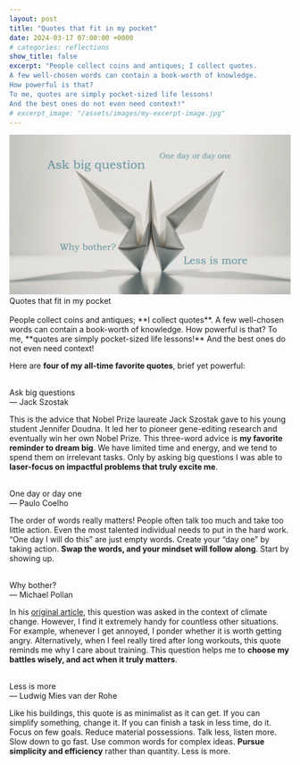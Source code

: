 ```yaml
---
layout: post
title: "Quotes that fit in my pocket"
date: 2024-03-17 07:00:00 +0000
# categories: reflections
show_title: false
excerpt: "People collect coins and antiques; I collect quotes.
A few well-chosen words can contain a book-worth of knowledge. 
How powerful is that? 
To me, quotes are simply pocket-sized life lessons! 
And the best ones do not even need context!"
# excerpt_image: "/assets/images/my-excerpt-image.jpg"
---
```

<div class="image-with-text-2">
  <img src="/assets/images/posts/2024-03-17-pocked-sized-quotes/quotes_1.png" alt="Quotes that fit in my pocket">
  <div class="image-text"> <!-- Custom color here -->
    <div class="main-title"> Quotes that fit in my pocket</div>
  </div>
</div>
<br>
People collect coins and antiques; **I collect quotes**.
A few well-chosen words can contain a book-worth of knowledge. 
How powerful is that? 
To me, **quotes are simply pocket-sized life lessons!** 
And the best ones do not even need context!

Here are **four of my all-time favorite quotes**, brief yet powerful:

<br>
<div class="quote-container">
  <div class="quote">
    Ask big questions
  </div>
  <div class="quote-author">
    — Jack Szostak
  </div>
</div>

This is the advice that Nobel Prize laureate Jack Szostak gave to his young student Jennifer Doudna.
It led her to pioneer gene-editing research and eventually win her own Nobel Prize.
This three-word advice is **my favorite reminder to dream big**.
We have limited time and energy, and we tend to spend them on irrelevant tasks.
Only by asking big questions I was able to **laser-focus on impactful problems that truly excite me**.

<br>
<div class="quote-container">
  <div class="quote">
    One day or day one
  </div>
  <div class="quote-author">
    — Paulo Coelho
  </div>
</div>

The order of words really matters!
People often talk too much and take too little action.
Even the most talented individual needs to put in the hard work.
“One day I will do this” are just empty words.
Create your “day one” by taking action.
**Swap the words, and your mindset will follow along**.
Start by showing up.

<br>
<div class="quote-container">
  <div class="quote">
    Why bother?
  </div>
  <div class="quote-author">
    — Michael Pollan
  </div>
</div>

In his [original article](https://michaelpollan.com/articles-archive/why-bother/), this question was asked in the context of climate change. 
However, I find it extremely handy for countless other situations. 
For example, whenever I get annoyed, I ponder whether it is worth getting angry. 
Alternatively, when I feel really tired after long workouts, this quote reminds me why I care about training. 
This question helps me to **choose my battles wisely, and act when it truly matters**.


<br>
<div class="quote-container">
  <div class="quote">
    Less is more
  </div>
  <div class="quote-author">
    — Ludwig Mies van der Rohe
  </div>
</div>

Like his buildings, this quote is as minimalist as it can get.
If you can simplify something, change it.
If you can finish a task in less time, do it.
Focus on few goals.
Reduce material possessions.
Talk less, listen more.
Slow down to go fast.
Use common words for complex ideas.
**Pursue simplicity and efficiency** rather than quantity.
Less is more.